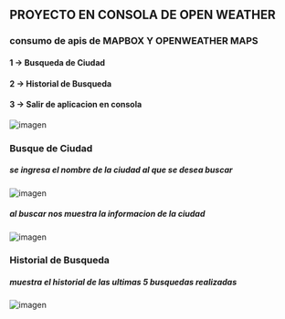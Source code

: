 ## PROYECTO EN CONSOLA DE OPEN WEATHER

### consumo de apis de MAPBOX Y OPENWEATHER MAPS

#### 1 -> Busqueda de Ciudad
#### 2 -> Historial de Busqueda
#### 3 -> Salir de aplicacion en consola

![imagen](https://user-images.githubusercontent.com/57696767/111253265-83775c80-85d8-11eb-9b27-3a75dbf1504e.png)



### Busque de Ciudad
##### se ingresa el nombre de la ciudad al que se desea buscar
![imagen](https://user-images.githubusercontent.com/57696767/111253566-0698b280-85d9-11eb-923c-7b49e6ccb1fb.png)

##### al buscar nos muestra la informacion de la ciudad
![imagen](https://user-images.githubusercontent.com/57696767/111253696-3ba50500-85d9-11eb-8d62-261bd292290b.png)


### Historial de Busqueda
##### muestra el historial de las ultimas 5 busquedas realizadas
![imagen](https://user-images.githubusercontent.com/57696767/111253794-60997800-85d9-11eb-90f8-af9dfef48d2b.png)

